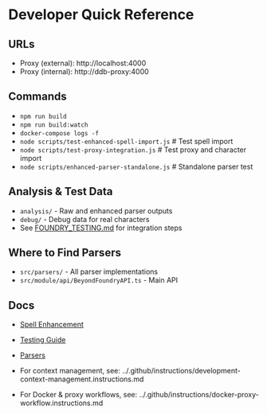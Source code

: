 # Developer Quick Reference

## URLs
- Proxy (external): http://localhost:4000
- Proxy (internal): http://ddb-proxy:4000

## Commands
- `npm run build`
- `npm run build:watch`
- `docker-compose logs -f`
- `node scripts/test-enhanced-spell-import.js`  # Test spell import
- `node scripts/test-proxy-integration.js`      # Test proxy and character import
- `node scripts/enhanced-parser-standalone.js`  # Standalone parser test

## Analysis & Test Data
- `analysis/` - Raw and enhanced parser outputs
- `debug/` - Debug data for real characters
- See [FOUNDRY_TESTING.md](FOUNDRY_TESTING.md) for integration steps

## Where to Find Parsers
- `src/parsers/` - All parser implementations
- `src/module/api/BeyondFoundryAPI.ts` - Main API

## Docs
- [Spell Enhancement](SPELL_ENHANCEMENT_COMPLETE.md)
- [Testing Guide](FOUNDRY_TESTING.md)
- [Parsers](parsers.md)

- For context management, see: ../.github/instructions/development-context-management.instructions.md
- For Docker & proxy workflows, see: ../.github/instructions/docker-proxy-workflow.instructions.md
